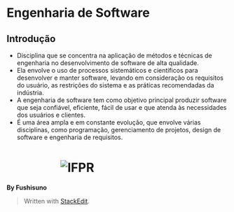 # Engenharia de Software
##	Introdução

 - Disciplina que se concentra na aplicação de métodos e técnicas de engenharia no desenvolvimento de software de alta qualidade.
 - Ela envolve o uso de processos sistemáticos e científicos para desenvolver e manter software, levando em consideração os requisitos do usuário, as restrições do sistema e as práticas recomendadas da indústria. 
 - A engenharia de software tem como objetivo principal produzir software que seja confiável, eficiente, fácil de usar e que atenda às necessidades dos usuários e clientes. 
 - É uma área ampla e em constante evolução, que envolve várias disciplinas, como programação, gerenciamento de projetos, design de software e engenharia de requisitos.


  #    ㅤ  ﾠ ㅤ ㅤ![IFPR](https://s1.static.brasilescola.uol.com.br/be/vestibular/-5b4df54a4de79.jpg)






**By Fushisuno**

> Written with [StackEdit](https://stackedit.io/).

